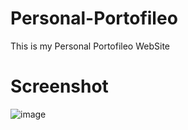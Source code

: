# Personal-Portofileo
This is my Personal Portofileo WebSite
# Screenshot
![image](https://github.com/Searchlink123/Personal-Portofileo/assets/168647034/aba892d8-15cb-4797-a063-0d62dfff06d2)

